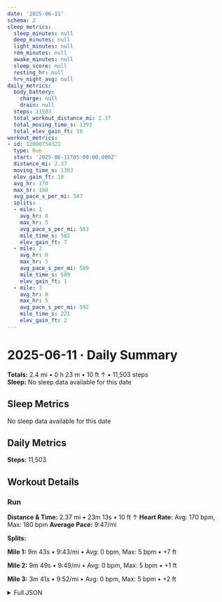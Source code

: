```yaml
---
date: '2025-06-11'
schema: 2
sleep_metrics:
  sleep_minutes: null
  deep_minutes: null
  light_minutes: null
  rem_minutes: null
  awake_minutes: null
  sleep_score: null
  resting_hr: null
  hrv_night_avg: null
daily_metrics:
  body_battery:
    charge: null
    drain: null
  steps: 11503
  total_workout_distance_mi: 2.37
  total_moving_time_s: 1393
  total_elev_gain_ft: 10
workout_metrics:
- id: 12008754321
  type: Run
  start: '2025-06-11T05:00:00.000Z'
  distance_mi: 2.37
  moving_time_s: 1393
  elev_gain_ft: 10
  avg_hr: 170
  max_hr: 180
  avg_pace_s_per_mi: 587
  splits:
  - mile: 1
    avg_hr: 0
    max_hr: 5
    avg_pace_s_per_mi: 583
    mile_time_s: 583
    elev_gain_ft: 7
  - mile: 2
    avg_hr: 0
    max_hr: 5
    avg_pace_s_per_mi: 589
    mile_time_s: 589
    elev_gain_ft: 1
  - mile: 3
    avg_hr: 0
    max_hr: 5
    avg_pace_s_per_mi: 592
    mile_time_s: 221
    elev_gain_ft: 2
---
```

# 2025-06-11 · Daily Summary
**Totals:** 2.4 mi • 0 h 23 m • 10 ft ↑ • 11,503 steps  
**Sleep:** No sleep data available for this date

## Sleep Metrics
No sleep data available for this date

## Daily Metrics
**Steps:** 11,503

## Workout Details
### Run
**Distance & Time:** 2.37 mi • 23m 13s • 10 ft ↑
**Heart Rate:** Avg: 170 bpm, Max: 180 bpm
**Average Pace:** 9:47/mi

**Splits:**

**Mile 1:** 9m 43s • 9:43/mi • Avg: 0 bpm, Max: 5 bpm • +7 ft

**Mile 2:** 9m 49s • 9:49/mi • Avg: 0 bpm, Max: 5 bpm • +1 ft

**Mile 3:** 3m 41s • 9:52/mi • Avg: 0 bpm, Max: 5 bpm • +2 ft



<details>
<summary>Full JSON</summary>

```json
{
  "date": "2025-06-11",
  "schema": 2,
  "sleep_metrics": {
    "sleep_minutes": null,
    "deep_minutes": null,
    "light_minutes": null,
    "rem_minutes": null,
    "awake_minutes": null,
    "sleep_score": null,
    "resting_hr": null,
    "hrv_night_avg": null
  },
  "daily_metrics": {
    "body_battery": {
      "charge": null,
      "drain": null
    },
    "steps": 11503,
    "total_workout_distance_mi": 2.37,
    "total_moving_time_s": 1393,
    "total_elev_gain_ft": 10
  },
  "workout_metrics": [
    {
      "id": 12008754321,
      "type": "Run",
      "start": "2025-06-11T05:00:00.000Z",
      "distance_mi": 2.37,
      "moving_time_s": 1393,
      "elev_gain_ft": 10,
      "avg_hr": 170,
      "max_hr": 180,
      "avg_pace_s_per_mi": 587,
      "splits": [
        {
          "mile": 1,
          "avg_hr": 0,
          "max_hr": 5,
          "avg_pace_s_per_mi": 583,
          "mile_time_s": 583,
          "elev_gain_ft": 7
        },
        {
          "mile": 2,
          "avg_hr": 0,
          "max_hr": 5,
          "avg_pace_s_per_mi": 589,
          "mile_time_s": 589,
          "elev_gain_ft": 1
        },
        {
          "mile": 3,
          "avg_hr": 0,
          "max_hr": 5,
          "avg_pace_s_per_mi": 592,
          "mile_time_s": 221,
          "elev_gain_ft": 2
        }
      ]
    }
  ]
}
```
</details>
